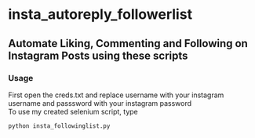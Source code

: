 # insta_autoreply_followerlist

## Automate Liking, Commenting and Following on Instagram Posts using these scripts

### Usage
First open the creds.txt and replace username with your instagram username and passsword with your instagram password\
To use my created selenium script, type
```
python insta_followinglist.py
```
